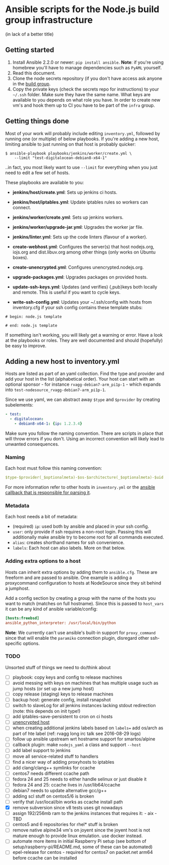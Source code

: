 # Ansible scripts for the Node.js build group infrastructure

(in lack of a better title)


## Getting started

1. Install Ansible 2.2.0 or newer: `pip install ansible`. **Note**: if you're
   using homebrew you'll have to manage dependencies such as `PyAML` yourself.
2. Read this document.
3. Clone the node secrets repository (if you don't have access ask anyone
   in the [build group](https://github.com/nodejs/build#people).
4. Copy the private keys (check the secrets repo for instructions) to your
   `~/.ssh` folder. Make sure they have the same name. What keys are available
   to you depends on what role you have. In order to create new vm's and hook
   them up to CI you have to be part of the `infra` group.


## Getting things done

Most of your work will probably include editing `inventory.yml`, followed by
running one (or multiple) of below playbooks. If you're adding a new host,
limiting ansible to just running on that host is probably quicker:

```console
$ ansible-playbook playbooks/jenkins/worker/create.yml \
    --limit "test-digitalocean-debian8-x64-1"
```

..in fact, you most likely want to use `--limit` for everything when you just
need to edit a few set of hosts.

These playbooks are available to you:

  - **jenkins/host/create.yml**: Sets up jenkins ci hosts.

  - **jenkins/host/iptables.yml**: Update iptables rules so workers can connect.

  - **jenkins/worker/create.yml**: Sets up jenkins workers.

  - **jenkins/worker/upgrade-jar.yml**: Upgrades the worker jar file.

  - **jenkins/linter.yml**: Sets up the code linters (flavour of a worker).

  - **create-webhost.yml**: Configures the server(s) that host nodejs.org,
                            iojs.org and dist.libuv.org among other things
                            (only works on Ubuntu boxes).

  - **create-unencrypted.yml**: Configures unencrypted.nodejs.org.

  - **upgrade-packages.yml**: Upgrades packages on provided hosts.

  - **update-ssh-keys.yml**: Updates (and verifies) {,pub}keys both locally
    and remote. This is useful if you want to cycle keys.

  - **write-ssh-config.yml**: Updates your ~/.ssh/config with hosts from
   inventory.cfg if your ssh config contains these template stubs:
   ```console
   # begin: node.js template

   # end: node.js template
   ```

If something isn't working, you will likely get a warning or error.
Have a look at the playbooks or roles. They are well documented and should
(hopefully) be easy to improve.


## Adding a new host to inventory.yml

Hosts are listed as part of an yaml collection. Find the type and provider and
add your host in the list (alphabetical order). Your host can start with an
optional sponsor - for instance `rvagg-debian7-arm_pi1p-1` - which expands
into `test-nodesource_rvagg-debian7-arm_pi1p-1`.

Since we use yaml, we can abstract away `$type` and `$provider` by creating
subelements:

```yaml
- test:
  - digitalocean:
    - debian8-x64-1: {ip: 1.2.3.4}
```

Make sure you follow the naming convention. There are scripts in place that
will throw errors if you don't. Using an incorrect convention will likely
lead to unwanted consequences.

### Naming

Each host must follow this naming convention:

```yaml
$type-$provider(_$optionalmeta)-$os-$architecture(_$optionalmeta)-$uid
```

For more information refer to other hosts in `inventory.yml` or the
[ansible callback that is responsible for parsing it][callback].


### Metadata

Each host needs a bit of metadata:

  - (required) `ip`: used both by ansible and placed in your ssh config.
  - `user`: only provide if ssh requires a non-root login. Passing this
             will additionally make ansible try to become root for all
             commands executed.
  - `alias`: creates shorthand names for ssh convenience.
  - `labels`: Each host can also labels. More on that below.

### Adding extra options to a host

Hosts can inherit extra options by adding them to `ansible.cfg`. These are
freeform and are passed to ansible. One example is adding a proxycommand
configuration to hosts at NodeSource since they sit behind a jumphost.

Add a config section by creating a group with the name of the hosts you want
to match (matches on full hostname). Since this is passed to `host_vars` it
can be any kind of ansible variable/config:

```ini
[hosts:freebsd]
ansible_python_interpreter: /usr/local/bin/python
```

**Note**: We currently can't use ansible's built-in support for `proxy_command`
          since that will enable the `paramiko` connection plugin, disregard
          other ssh-specific options.



### TODO

Unsorted stuff of things we need to do/think about

- [ ] playbook: copy keys and config to release machines
- [ ] avoid messing with keys on machines that has multiple usage such as jump
      hosts (or set up a new jump host)
- [ ] copy release (staging) keys to release machines
- [ ] backup host: generate config, install rsnapshot
- [ ] switch to slaveLog for all jenkins instances lacking stdout redirection
      (note: this depends on init type!)
- [ ] add iptables-save-persistent to cron on ci hosts
- [ ] [unencrypted host](https://git.io/v6H1z)
- [ ] when creating additional jenkins labels based on `labels=` add os/arch
      as part of hte label (ref: rvagg long irc talk see 2016-08-29 logs)
- [ ] follow up ansible upstream wrt hostname support for smartos/alpine
- [ ] callback plugin: make `nodejs_yaml` a class and support `--host`
- [ ] add label support to jenkins
- [ ] move all service-related stuff to handlers
- [ ] find a nicer way of adding proxyhosts to iptables
- [ ] add clang/clang++ symlinks for ccache
- [ ] centos7 needs different ccache path
- [ ] fedora 24 and 25 needs to either handle selinux or just disable it
- [ ] fedora 24 and 25: ccache lives in /usr/lib64/ccache
- [ ] debian7 needs to update alternative gcc/g++
- [ ] adding scl stuff on centos5/6 is broken
- [ ] verify that /usr/local/bin works as ccache install path
- [x] remove subversion since v8 tests uses git nowadays
- [ ] assign 192/256mb ram to the jenkins instances that requires it:
      - aix
      - TBD
- [ ] centos5 and 6 repositories for rhel\* stuff is broken
- [ ] remove native alpine34 vm's on joyent since the joyent host
      is not mature enough to provide linux emulation. use docker instead.
- [ ] automate more items in initial Raspberry Pi setup (see bottom of
      setup/raspberry-pi/README.md, some of these can be automated)
- [ ] epel-release for centos - required for centos7 on packet.net arm64
      before ccache can be installed

[callback]: plugins/inventory/nodejs_yaml.py

